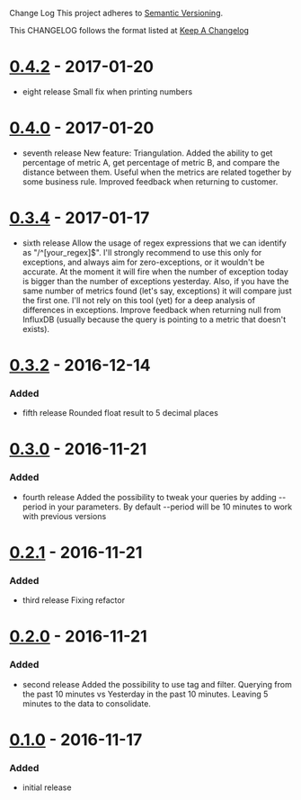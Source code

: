 Change Log
This project adheres to [Semantic Versioning](http://semver.org/).

This CHANGELOG follows the format listed at [Keep A Changelog](http://keepachangelog.com/)

# [0.4.2] - 2017-01-20
- eight release
Small fix when printing numbers


# [0.4.0] - 2017-01-20
- seventh release
New feature: Triangulation. Added the ability to get percentage of metric A, get percentage of metric B, and compare the distance between them. Useful when the metrics are related together by some business rule.
Improved feedback when returning to customer.

# [0.3.4] - 2017-01-17
- sixth release
Allow the usage of regex expressions that we can identify as "/^[your_regex]$". I'll strongly recommend to use this only for exceptions, and always aim for zero-exceptions, or it wouldn't be accurate. At the moment it will fire when the number of exception today is bigger than the number of exceptions yesterday.
Also, if you have the same number of metrics found (let's say, exceptions) it will compare just the first one. I'll not rely on this tool (yet) for a deep analysis of differences in exceptions.
Improve feedback when returning null from InfluxDB (usually because the query is pointing to a metric that doesn't exists).

# [0.3.2] - 2016-12-14
### Added
- fifth release
Rounded float result to 5 decimal places

# [0.3.0] - 2016-11-21
### Added
- fourth release
Added the possibility to tweak your queries by adding --period in your parameters.
By default --period will be 10 minutes to work with previous versions

# [0.2.1] - 2016-11-21
### Added
- third release
Fixing refactor

# [0.2.0] - 2016-11-21
### Added
- second release
Added the possibility to use tag and filter.
Querying from the past 10 minutes vs Yesterday in the past 10 minutes.
Leaving 5 minutes to the data to consolidate.

# [0.1.0] - 2016-11-17
### Added
- initial release

[0.1.0]: https://github.com/pliyosenpai/sensu-plugins-influxdb-metrics-checker/0.1.0...0.2.0
[0.2.0]: https://github.com/pliyosenpai/sensu-plugins-influxdb-metrics-checker/0.2.0...0.2.1
[0.2.1]: https://github.com/pliyosenpai/sensu-plugins-influxdb-metrics-checker/0.2.1...0.3.0
[0.3.0]: https://github.com/pliyosenpai/sensu-plugins-influxdb-metrics-checker/0.3.0...0.3.2
[0.3.2]: https://github.com/pliyosenpai/sensu-plugins-influxdb-metrics-checker/0.3.2...0.3.4
[0.3.4]: https://github.com/pliyosenpai/sensu-plugins-influxdb-metrics-checker/0.3.4...0.4.0
[0.4.0]: https://github.com/pliyosenpai/sensu-plugins-influxdb-metrics-checker/0.4.0...0.4.2
[0.4.2]: https://github.com/pliyosenpai/sensu-plugins-influxdb-metrics-checker/0.4.2...HEAD
